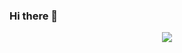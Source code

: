 ### Hi there 👋

<p align="center">
    <img src="https://github-readme-streak-stats.herokuapp.com?user=hramaroson&theme=dark&hide_border=true&date_format=j%2Fn%5B%2FY%5D">
</p>

